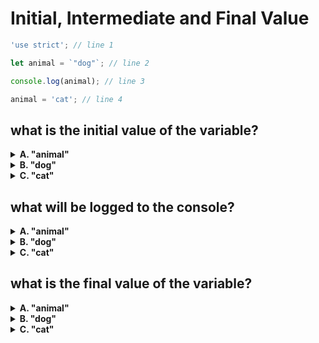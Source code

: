 # Initial, Intermediate and Final Value

```js
'use strict'; // line 1

let animal = `"dog"`; // line 2

console.log(animal); // line 3

animal = 'cat'; // line 4
```

## what is the initial value of the variable?

<details>
<summary><strong>A. "animal"</strong></summary>
<br>

Nope. `"animal"` is the _name_ of the variable, not the value stored inside it.

The only way to have `"animal"` initialized in our variable would be like this:

```js
let animal = `"animal"`;
```

</details>
<details>
<summary><strong>B. "dog"</strong></summary>
<br>

Yup! `"dog"` is the _initial value_ of our variable.

It will later be assigned a different value, but it is initialized with `"dog"`

</details>
<details>
<summary><strong>C. "cat"</strong></summary>
<br>

Nope. "cat" _is_ assigned to our variable, but _after_ the variable has been
declared and initialized.

</details>

## what will be logged to the console?

<details>
<summary><strong>A. "animal"</strong></summary>
<br>

Nope. `"animal"` is the _name_ of the variable, not the value stored inside it.

When you log a variable to the console the _value_ will be displayed.

</details>
<details>
<summary><strong>B. "dog"</strong></summary>
<br>

Correct! The log statement is _before_ the reassignment, so it will log the
first value stored in `animal`.

</details>
<details>
<summary><strong>C. "cat"</strong></summary>
<br>

Nope. "cat" is assigned to `animal` _after_ the log statement.

</details>

## what is the final value of the variable?

<details>
<summary><strong>A. "animal"</strong></summary>
<br>

Nope. `"animal"` is the _name_ of the variable, not the value stored inside it.

the only way to have `"animal"` stored in our variable would be to _assign_ that
string value:

```js
let animal = `"dog"`;

animal = `"animal"`;
```

</details>
<details>
<summary><strong>B. "dog"</strong></summary>
<br>

Nope. `"dog"` is the _initial value_ of our variable, but the variable is
reassigned on the last line.

</details>
<details>
<summary><strong>C. "cat"</strong></summary>
<br>

Correct! "cat" is the last value assigned to the variable in this program. it's
final value will be "cat".

</details>

